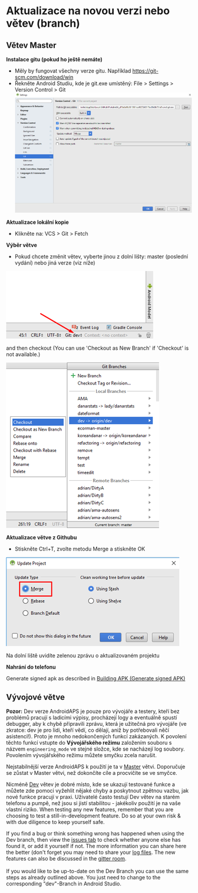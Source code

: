 # Aktualizace na novou verzi nebo větev (branch)

## Větev Master

**Instalace gitu (pokud ho ještě nemáte)**

* Měly by fungovat všechny verze gitu. Například <https://git-scm.com/download/win>
* Řekněte Android Studiu, kde je git.exe umístěný: File > Settings > Version Control > Git![](../images/git.png)

**Aktualizace lokální kopie**

* Klikněte na: VCS > Git > Fetch

**Výběr větve**

* Pokud chcete změnit větev, vyberte jinou z dolní lišty: master (poslední vydání) nebo jiná verze (viz níže)

![](../images/branchintray.png)

and then checkout (You can use 'Checkout as New Branch' if 'Checkout' is not available.)

![](../images/checkout.png)

**Aktualizace větve z Githubu**

* Stiskněte Ctrl+T, zvolte metodu Merge a stiskněte OK

![](../images/merge.png)

Na dolní liště uvidíte zelenou zprávu o aktualizovaném projektu

**Nahrání do telefonu**

Generate signed apk as described in [Building APK (Generate signed APK)](Building-APK.html#generate-signed-apk)

## Vývojové větve

**Pozor:** Dev verze AndroidAPS je pouze pro vývojáře a testery, kteří bez problémů pracují s ladicími výpisy, procházejí logy a eventuálně spustí debugger, aby k chybě připravili zprávu, která je užitečná pro vývojáře (ve zkratce: dev je pro lidi, kteří vědí, co dělají, aniž by potřebovali něčí asistenci!). Proto je mnoho nedokončených funkcí zakázaných. K povolení těchto funkcí vstupte do **Vývojářského režimu** založením souboru s názvem `engineering_mode` ve stejné složce, kde se nacházejí log soubory. Povolením vývojářského režimu můžete smyčku zcela narušit.

Nejstabilnější verze AndroidAPS k použití je ta v [Master](https://github.com/MilosKozak/AndroidAPS/tree/master) větvi. Doporučuje se zůstat v Master větvi, než dokončíte cíle a procvičíte se ve smyčce.

Nicméně [Dev](https://github.com/MilosKozak/AndroidAPS/tree/dev) větev je dobré místo, kde se ukazují testované funkce a můžete zde pomoci vyžehlit nějaké chyby a poskytnout zpětnou vazbu, jak nové funkce pracují v praxi. Uživatelé často testují Dev větev na starém telefonu a pumpě, než jsou si jistí stabilitou - jakékoliv použití je na vaše vlastní riziko. When testing any new features, remember that you are choosing to test a still-in-development feature. Do so at your own risk & with due diligence to keep yourself safe.

If you find a bug or think something wrong has happened when using the Dev branch, then view the [issues tab](https://github.com/MilosKozak/AndroidAPS/issues) to check whether anyone else has found it, or add it yourself if not. The more information you can share here the better (don't forget you may need to share your [log files](../Usage/Accessing-logfiles.md). The new features can also be discussed in the [gitter room](https://gitter.im/MilosKozak/AndroidAPS). <br />  
If you would like to be up-to-date on the Dev Branch you can use the same steps as already outlined above. You just need to change to the corresponding "dev"-Branch in Android Studio.